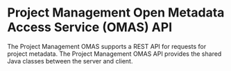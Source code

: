 <!-- SPDX-License-Identifier: CC-BY-4.0 -->
<!-- Copyright Contributors to the ODPi Egeria project. -->

# Project Management Open Metadata Access Service (OMAS) API

The Project Management OMAS supports a REST API for requests for project metadata.
The Project Management OMAS API provides the shared Java classes between the
server and client.